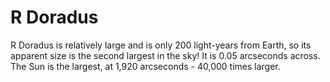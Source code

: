 # R Doradus

R Doradus is relatively large and is only 200 light-years from Earth, so its
apparent size is the second largest in the sky! It is 0.05 arcseconds across.
The Sun is the largest, at 1,920 arcseconds - 40,000 times larger.
